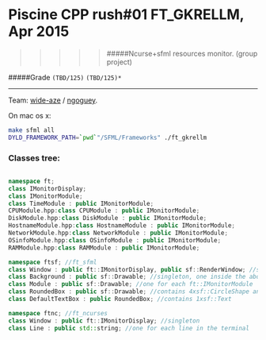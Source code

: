 # Piscine CPP rush#01 FT_GKRELLM, Apr 2015
>>>>> #####Ncurse+sfml resources monitor. (group project)

#####Grade ``(TBD/125)`` ``(TBD/125)*``
--------  -----------------------

Team: [wide-aze](https://github.com/wide-aze) / [ngoguey](https://github.com/Ngoguey42).

On mac os x:
```sh
make sfml all
DYLD_FRAMEWORK_PATH=`pwd`"/SFML/Frameworks" ./ft_gkrellm
```

### Classes tree:
```cpp

namespace ft;
class IMonitorDisplay;
class IMonitorModule;
class TimeModule : public IMonitorModule;
CPUModule.hpp:class CPUModule : public IMonitorModule;
DiskModule.hpp:class DiskModule : public IMonitorModule;
HostnameModule.hpp:class HostnameModule : public IMonitorModule;
NetworkModule.hpp:class NetworkModule : public IMonitorModule;
OSinfoModule.hpp:class OSinfoModule : public IMonitorModule;
RAMModule.hpp:class RAMModule : public IMonitorModule;

namespace ftsf; //ft_sfml
class Window : public ft::IMonitorDisplay, public sf::RenderWindow; //singleton
class Background : public sf::Drawable; //singleton, one inside the above Window class
class Module : public sf::Drawable; //one for each ft::IMonitorModule
class RoundedBox : public sf::Drawable; //contains 4xsf::CircleShape and 1xsf::ConvexShape
class DefaultTextBox : public RoundedBox; //contains 1xsf::Text

namespace ftnc; //ft_ncurses
class Window : public ft::IMonitorDisplay; //singleton
class Line : public std::string; //one for each line in the terminal
```

<br>
 
<br><br><br><br><br><br><br><br>
